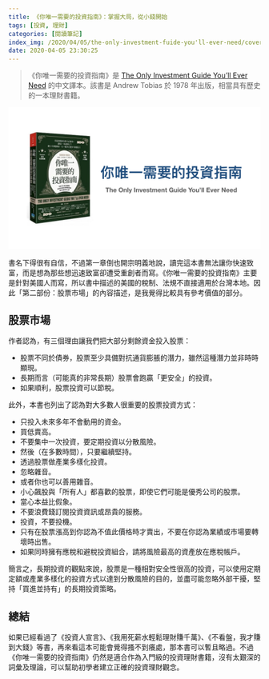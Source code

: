 ```yaml
---
title: 《你唯一需要的投資指南》：掌握大局，從小錢開始
tags: [投資, 理財]
categories: [閱讀筆記]
index_img: /2020/04/05/the-only-investment-fuide-you'll-ever-need/cover.jpg
date: 2020-04-05 23:30:25
---
```


> 《你唯一需要的投資指南》是 [The Only Investment Guide You’ll Ever Need](https://www.amazon.com/Only-Investment-Guide-Youll-Ever-ebook/dp/B011H55NBM) 的中文譯本。該書是 Andrew Tobias 於 1978 年出版，相當具有歷史的一本理財書籍。

![cover](/2020/04/05/the-only-investment-fuide-you'll-ever-need/cover.jpg)

<!-- more -->

書名下得很有自信，不過第一章倒也開宗明義地說，讀完這本書無法讓你快速致富，而是想為那些想迅速致富卻遭受重創者而寫。《你唯一需要的投資指南》主要是針對美國人而寫，所以書中描述的美國的稅制、法規不直接適用於台灣本地。因此「第二部份：股票市場」的內容描述，是我覺得比較具有參考價值的部分。

## 股票市場

作者認為，有三個理由讓我們把大部分剩餘資金投入股票：

- 股票不同於債券，股票至少具備對抗通貨膨脹的潛力，雖然這種潛力並非時時顯現。
- 長期而言（可能真的非常長期）股票會跑贏「更安全」的投資。
- 如果順利，股票投資可以節稅。

此外，本書也列出了認為對大多數人很重要的股票投資方式：

- 只投入未來多年不會動用的資金。
- 買低賣高。
- 不要集中一次投資，要定期投資以分散風險。
- 然後（在多數時間），只要繼續堅持。
- 透過股票做產業多樣化投資。
- 忽略雜音。
- 或者你也可以善用雜音。
- 小心飆股與「所有人」都喜歡的股票，即使它們可能是優秀公司的股票。
- 當心本益比假象。
- 不要浪費錢訂閱投資資訊或昂貴的服務。
- 投資，不要投機。
- 只有在股票漲高到你認為不值此價格時才賣出，不要在你認為業績或市場要轉壞時出售。
- 如果同時擁有應稅和避稅投資組合，請將風險最高的資產放在應稅帳戶。

簡言之，長期投資的觀點來說，股票是一種相對安全性很高的投資，可以使用定期定額或產業多樣化的投資方式以達到分散風險的目的，並盡可能忽略外部干擾，堅持「買進並持有」的長期投資策略。

## 總結

如果已經看過了《投資人宣言》、《我用死薪水輕鬆理財賺千萬》、《不看盤，我才賺到大錢》等書，再來看這本可能會覺得搔不到癢處，那本書可以暫且略過。不過《你唯一需要的投資指南》仍然是適合作為入門級的投資理財書籍，沒有太艱深的詞彙及理論，可以幫助初學者建立正確的投資理財觀念。

